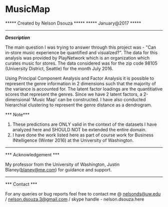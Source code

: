 # MusicMap

***** Created by Nelson Dsouza *****
***** January@2017 *****
___________________________________________________________________________

***Description***

The main question I was trying to answer through this project was - "Can in-store music experience be quantified and visualzed?". The data for this analysis was provided by PlayNetwork which is an organization which curates music for stores. The data considered was for the zip code 98105 (University District, Seattle) for the month July 2016.

Using Principal Component Analysis and Factor Analysis it is possible to represent the genre information in 2 dimensions such that the majority of the variance is accounted for. The latent factor loadings are the quantitiative scores that represent the genres. Since we have 2 latent factors, a 2-dimensional 'Music Map' can be constructed. I have also conducted hierarchial clustering to represent the genre distance as a dendrogram.

*** Note*** 

1. These predictions are ONLY valid in the context of the datasets I have analyzed here and SHOULD NOT be extended the entire domain.
2. I have done the work listed here as part of course work for Business INtelligence (Winter 2016) at the University of Washington.

___________________________________________________________________________

*** Acknowledgement ***

My professor from the University of Washington, Justin Blaney(blaney@me.com) for guidance and support.
___________________________________________________________________________

*** Contact ***

For any queries or bug reports feel free to contact me @
nelsonds@uw.edu / nelson.dsouza.3@gmail.com / skype handle - nelson.dsouza.here
